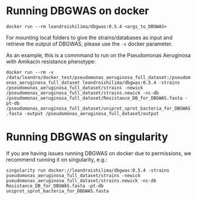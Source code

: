 # Running DBGWAS on docker

`docker run --rm leandroishilima/dbgwas:0.5.4 <args_to_DBGWAS>`

For mounting local folders to give the strains/databases as input and retrieve the output of DBGWAS, please use the `-v` docker parameter.

As an example, this is a commmand to run on the Pseudomonas Aeruginosa with Amikacin resistance phenotype:

`docker run --rm -v /data/leandro/docker_test/pseudomonas_aeruginosa_full_dataset:/pseudomonas_aeruginosa_full_dataset leandroishilima/dbgwas:0.5.4 -strains /pseudomonas_aeruginosa_full_dataset/strains -newick /pseudomonas_aeruginosa_full_dataset/strains.newick -nc-db /pseudomonas_aeruginosa_full_dataset/Resistance_DB_for_DBGWAS.fasta -pt-db /pseudomonas_aeruginosa_full_dataset/uniprot_sprot_bacteria_for_DBGWAS.fasta -output /pseudomonas_aeruginosa_full_dataset/output`


# Running DBGWAS on singularity

If you are having issues running DBGWAS on docker due to permissions, we recommend running it on singularity, e.g.:

`singularity run docker://leandroishilima/dbgwas:0.5.4 -strains pseudomonas_aeruginosa_full_dataset/strains -newick pseudomonas_aeruginosa_full_dataset/strains.newick -nc-db Resistance_DB_for_DBGWAS.fasta -pt-db uniprot_sprot_bacteria_for_DBGWAS.fasta` 